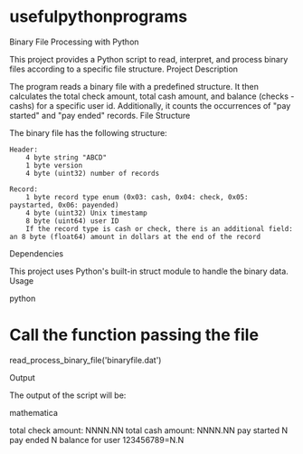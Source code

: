 # usefulpythonprograms

Binary File Processing with Python

This project provides a Python script to read, interpret, and process binary files according to a specific file structure.
Project Description

The program reads a binary file with a predefined structure. It then calculates the total check amount, total cash amount, and balance (checks - cashs) for a specific user id. Additionally, it counts the occurrences of "pay started" and "pay ended" records.
File Structure

The binary file has the following structure:

    Header:
        4 byte string "ABCD"
        1 byte version
        4 byte (uint32) number of records

    Record:
        1 byte record type enum (0x03: cash, 0x04: check, 0x05: paystarted, 0x06: payended)
        4 byte (uint32) Unix timestamp
        8 byte (uint64) user ID
        If the record type is cash or check, there is an additional field: an 8 byte (float64) amount in dollars at the end of the record

Dependencies

This project uses Python's built-in struct module to handle the binary data.
Usage

python

# Call the function passing the file
read_process_binary_file('binaryfile.dat')

Output

The output of the script will be:

mathematica

total check amount: NNNN.NN
total cash amount: NNNN.NN
pay started N
pay ended N
balance for user 123456789=N.N
